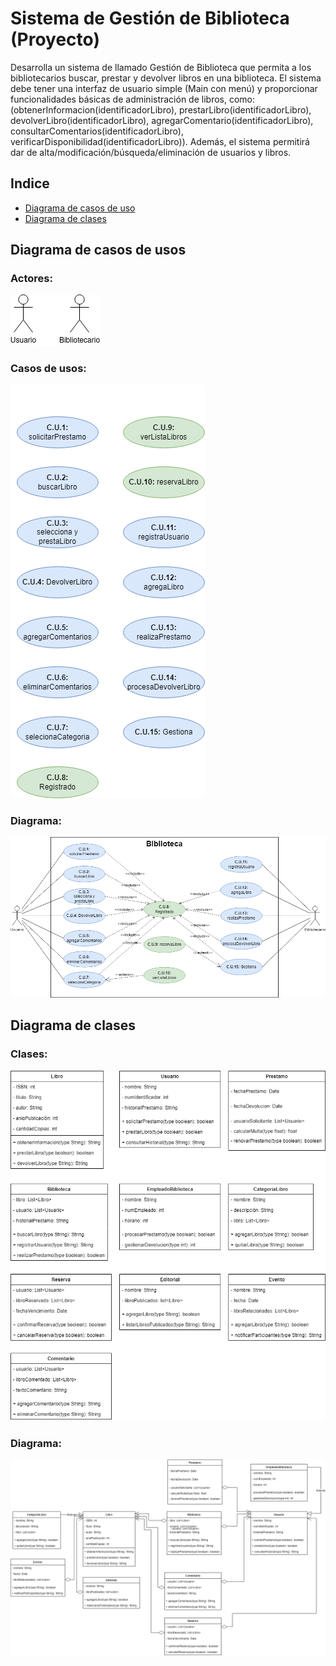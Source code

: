 # Sistema de Gestión de Biblioteca (Proyecto)

Desarrolla un sistema de llamado Gestión de Biblioteca que permita a los bibliotecarios 
buscar, prestar y devolver libros en una biblioteca. El sistema debe tener una interfaz 
de usuario simple (Main con menú) y proporcionar funcionalidades básicas de administración 
de libros, como: (obtenerInformacion(identificadorLibro), prestarLibro(identificadorLibro), 
devolverLibro(identificadorLibro), agregarComentario(identificadorLibro), 
consultarComentarios(identificadorLibro), verificarDisponibilidad(identificadorLibro)). 
Además, el sistema permitirá dar de alta/modificación/búsqueda/eliminación de usuarios y libros.

## Indice

- [Diagrama de casos de uso](#casos-de-usos)
- [Diagrama de clases](#clases)

## Diagrama de casos de usos <a name="casos-de-usos"></a>

### Actores:

<img src="images/actores2.drawio.png"/>

### Casos de usos:

<img src="images/casos-usos.drawio.png"/>

### Diagrama:

<img src="images/diagrama-casos-usos.drawio.png"/>

## Diagrama de clases <a name="clases"></a>

### Clases:

<img src="images/clases.drawio.png"/>

### Diagrama:

<img src="images/diagrama-clases.drawio.png"/>